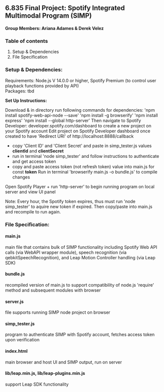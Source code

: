 ## 6.835 Final Project: Spotify Integrated Multimodal Program (SIMP)
#### Group Members: Ariana Adames & Derek Velez 

### Table of contents

1. Setup & Dependencies
2. File Specification


### Setup & Dependencies: 
Requirements: Node.js V 14.0.0 or higher, Spotify Premium (to control user playback functions provided by API)\
Packages: tbd

<b> Set Up Instructions: </b>

Download & in directory run following commands for dependencies:
  'npm install spotify-web-api-node --save' 
  'npm install -g browserify'
  'npm install express'
  'npm install --global http-server'
Then navigate to Spotify Developer: developer.spotify.com/dashboard to create a new project on your Spotify account
Edit project on Spotify Developer dashboard once created to have 'Redirect URI' of http://localhost:8888/callback
  - copy 'Client ID' and 'Client Secret' and paste in simp_tester.js values <b>clientId</b> and <b>clientSecret</b>
  - run in terminal 'node simp_tester' and follow instructions to authenticate and get access token
  - copy and paste access token (not refresh token) value into main.js for const <b>token</b>
Run in terminal 'browserify main.js -o bundle.js' to compile changes

Open Spotify Player + run 'http-server' to begin running program on local server and view UI panel

Note: Every hour, the Spotify token expires, thus must run 'node simp_tester' to aquire new token if expired. Then copy/paste into main.js and recompile to run again.


### File Specification:
#### main.js
main file that contains bulk of SIMP functionality including Spotify Web API calls (via WebAPI wrapper module), speech recognition (via qebkitSpeechRecognition), and Leap Motion Controller handling (via Leap SDK)
#### bundle.js
recompiled version of main.js to support compatibility of node.js 'require' method and subsequent modules with browser 
#### server.js
file supports running SIMP node project on browser
#### simp_tester.js
program to authenticate SIMP with Spotify account, fetches access token upon verification
#### index.html
main browser and host UI and SIMP output, run on server
#### lib/leap.min.js, lib/leap-plugins.min.js
support Leap SDK functionality 

